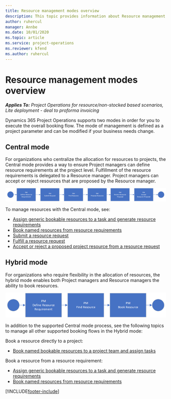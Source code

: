 ```yaml
---
title: Resource management modes overview
description: This topic provides information about Resource management functionality in Dynamics 365 Project Operations.
author: ruhercul
manager: Annbe
ms.date: 10/01/2020
ms.topic: article
ms.service: project-operations
ms.reviewer: kfend 
ms.author: ruhercul
---
```


# Resource management modes overview

_**Applies To:** Project Operations for resource/non-stocked based scenarios, Lite deployment - deal to proforma invoicing_


Dynamics 365 Project Operations supports two modes in order for you to execute the overall booking flow. The mode of management is defined as a project parameter and can be modified if your business needs change.    

## Central mode
For organizations who centralize the allocation for resources to projects, the Central mode provides a way to ensure Project managers can define resource requirements at the project level. Fulfillment of the resource requirements is delegated to a Resource manager. Project managers can accept or reject resources that are proposed by the Resource manager.

![Central Mode](./media/resource-management-central.png)

To manage resources with the Central mode, see:

- [Assign generic bookable resources to a task and generate resource requirements](https://docs.microsoft.com/dynamics365/project-service/assign-generic-bookable-resource)
- [Book named resources from resource requirements](https://docs.microsoft.com/dynamics365/project-service/book-named-resource)
- [Submit a resource request](https://docs.microsoft.com/dynamics365/project-service/submit-resource-request)
- [Fulfill a resource request](https://docs.microsoft.com/dynamics365/project-service/resource-management-fulfill-requests)
- [Accept or reject a proposed project resource from a resource request](https://docs.microsoft.com/dynamics365/project-service/accept-reject-proposed-resource)

## Hybrid mode
For organizations who require flexibility in the allocation of resources, the hybrid mode enables both Project managers and Resource managers the ability to book resources.

![Hybrid Mode](./media/resource-management-hybrid.png)

In addition to the supported Central mode process, see the following topics to manage all other supported booking flows in the Hybrid mode:

Book a resource directly to a project:
- [Book named bookable resources to a project team and assign tasks](https://docs.microsoft.com/dynamics365/project-service/assign-named-bookable-resource)

Book a resource from a resource requirement:
- [Assign generic bookable resources to a task and generate resource requirements](https://docs.microsoft.com/dynamics365/project-service/assign-generic-bookable-resource)
- [Book named resources from resource requirements](https://docs.microsoft.com/dynamics365/project-service/book-named-resource)


[!INCLUDE[footer-include](../includes/footer-banner.md)]
